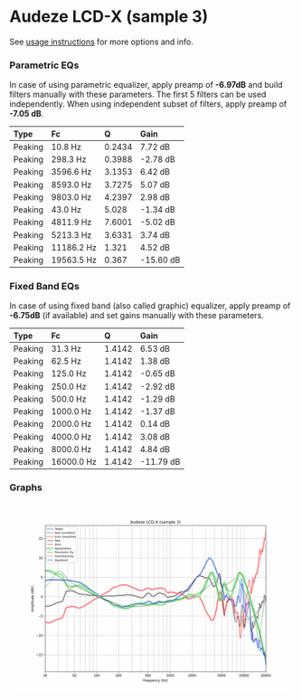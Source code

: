 # Audeze LCD-X (sample 3)
See [usage instructions](https://github.com/jaakkopasanen/AutoEq#usage) for more options and info.

### Parametric EQs
In case of using parametric equalizer, apply preamp of **-6.97dB** and build filters manually
with these parameters. The first 5 filters can be used independently.
When using independent subset of filters, apply preamp of **-7.05 dB**.

| Type    | Fc         |      Q | Gain      |
|:--------|:-----------|:-------|:----------|
| Peaking | 10.8 Hz    | 0.2434 | 7.72 dB   |
| Peaking | 298.3 Hz   | 0.3988 | -2.78 dB  |
| Peaking | 3596.6 Hz  | 3.1353 | 6.42 dB   |
| Peaking | 8593.0 Hz  | 3.7275 | 5.07 dB   |
| Peaking | 9803.0 Hz  | 4.2397 | 2.98 dB   |
| Peaking | 43.0 Hz    | 5.028  | -1.34 dB  |
| Peaking | 4811.9 Hz  | 7.6001 | -5.02 dB  |
| Peaking | 5213.3 Hz  | 3.6331 | 3.74 dB   |
| Peaking | 11186.2 Hz | 1.321  | 4.52 dB   |
| Peaking | 19563.5 Hz | 0.367  | -15.60 dB |

### Fixed Band EQs
In case of using fixed band (also called graphic) equalizer, apply preamp of **-6.75dB**
(if available) and set gains manually with these parameters.

| Type    | Fc         |      Q | Gain      |
|:--------|:-----------|:-------|:----------|
| Peaking | 31.3 Hz    | 1.4142 | 6.53 dB   |
| Peaking | 62.5 Hz    | 1.4142 | 1.38 dB   |
| Peaking | 125.0 Hz   | 1.4142 | -0.65 dB  |
| Peaking | 250.0 Hz   | 1.4142 | -2.92 dB  |
| Peaking | 500.0 Hz   | 1.4142 | -1.29 dB  |
| Peaking | 1000.0 Hz  | 1.4142 | -1.37 dB  |
| Peaking | 2000.0 Hz  | 1.4142 | 0.14 dB   |
| Peaking | 4000.0 Hz  | 1.4142 | 3.08 dB   |
| Peaking | 8000.0 Hz  | 1.4142 | 4.84 dB   |
| Peaking | 16000.0 Hz | 1.4142 | -11.79 dB |

### Graphs
![](./Audeze%20LCD-X%20(sample%203).png)